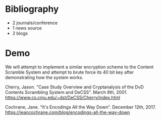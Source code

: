 # Bibliography
- 2 journals/conference
- 1 news source
- 2 blogs

# Demo
We will attempt to implement a similar encryption scheme to the Content Scramble System and attempt to brute force its 40 bit key after demonstrating how the system works.

Cherry, Jason. "Case Study Overview and Cryptanalysis of the DvD Contents Scrambling System and DeCSS". March 8th, 2001. https://www.cs.cmu.edu/~dst/DeCSS/Cherry/index.html

Cochrane, Jane. "It's Encodings All the Way Down". December 12th, 2017. https://jeancochrane.com/blog/encodings-all-the-way-down

